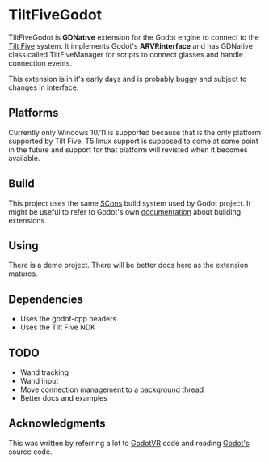 # TiltFiveGodot

TiltFiveGodot is **GDNative** extension for the Godot engine to connect to the [Tilt Five](https://www.tiltfive.com/) 
system. It implements Godot's **ARVRinterface** and has GDNative class called TiltFiveManager for scripts to connect 
glasses and handle connection events.

This extension is in it's early days and is probably buggy and subject to changes in interface.

## Platforms

Currently only Windows 10/11 is supported because that is the only platform supported by Tilt Five. T5 linux support
is supposed to come at some point in the future and support for that platform will revisted when it becomes available. 

## Build

This project uses the same [SCons](https://scons.org/) build system used by Godot project. It might be useful to refer 
to Godot's own [documentation](https://docs.godotengine.org/en/stable/tutorials/scripting/gdnative/index.html) 
about building extensions.

## Using 

There is a demo project. There will be better docs here as the extension matures.

## Dependencies

- Uses the godot-cpp headers
- Uses the Tilt Five NDK

## TODO

- Wand tracking
- Wand input
- Move connection management to a background thread
- Better docs and examples

## Acknowledgments

This was written by referring a lot to [GodotVR](https://github.com/GodotVR) code and reading 
[Godot's](https://github.com/godotengine/godot) source code. 
